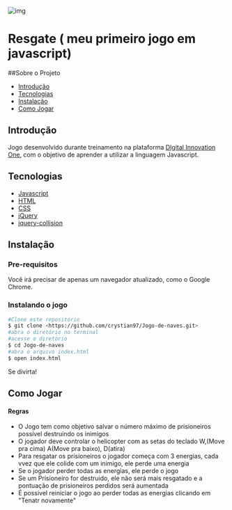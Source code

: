 
![img](imgs\gameplay.gif)

# Resgate ( meu primeiro jogo em javascript)
<!---ts--->
##Sobre o Projeto
* [Introdução](##Introdução)
* [Tecnologias](##Tecnologias)
* [Instalação](##Instalação)
* [Como Jogar](##Como-jogar)

<!---te--->


## Introdução
Jogo desenvolvido durante treinamento na plataforma [DIgital Innovation One](https://www.dio.me/), com o objetivo de aprender a utilizar a linguagem Javascript.
## Tecnologias
* [Javascript](https://www.javascript.com/)
* [HTML](https://www.w3schools.com/html/html_intro.asp)
* [CSS](https://www.w3schools.com/css/css_intro.asp)
* [jQuery](https://jquery.com/)
* [jquery-collision](https://github.com/dsbaars/jquery-collision)

## Instalação
### Pre-requisitos
Você irá precisar de apenas um navegador atualizado, como o Google Chrome.
### Instalando o jogo
```bash	
#Clone este repositório
$ git clone <https://github.com/crystian97/Jogo-de-naves.git>
#abra o diretório no terminal
#acesse o diretório
$ cd Jogo-de-naves
#abra o arquivo index.html
$ open index.html

```
Se divirta!
## Como Jogar
#### Regras
* O Jogo tem como objetivo salvar o número máximo de prisioneiros possível destruindo os inimigos
* O jogador deve controlar o helicopter com as setas do teclado W,(Move pra cima) A(Move pra baixo),  D(atira)
* Para resgatar os prisioneiros o jogador começa com  3 energias, cada vvez que ele colide com um inimigo, ele perde uma energia
* Se o jogador perder todas as energias, ele perde o jogo
* Se um Prisioneiro for destruido, ele não será mais resgatado e a pontuação de prisioneiros perdidos será aumentada
* É possivel reiniciar o jogo ao perder todas as energias clicando em "Tenatr novamente"